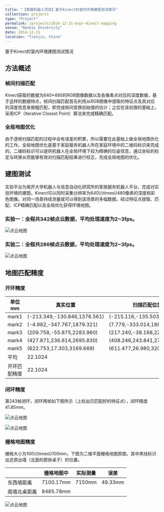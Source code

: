 ```yaml
---
title: "【家服机器人项目】基于Kinect的室内环境建图测试情况"
collection: projects
type: "Project"
permalink: /projects/2014-12-21-expr-Kinect-mapping
venue: "Nankai University"
date: 2014-12-21
location: "Tianjin, China"
---
```


基于Kinect的室内环境建图测试情况

## 方法概述

### 帧间扫描匹配

Kinect获取的数据为640*480的RGB图像数据以及各像素点对应的深度数据，基于这样的数据特点，帧间扫描匹配首先利用从RGB图像中提取的特征点及其对应的深度信息来做粗匹配，即完成帧间变换初始值的估计；之后在该初值的基础上，采用ICP（Iterative Closest Point）算法来完成精确匹配。

### 全局地图优化

由于逐帧扫描匹配的过程中会有误差的积累，所以需要在此基础上做全局地图优化的工作。全局地图优化是基于家庭服务机器人所在家庭环境中的二维码标识来完成的。二维码标识可以提供机器人在全局环境下较为精确的位姿信息，通过坐标的标定与转换从而能够有效对扫描匹配结果进行校正，完成全局地图的优化。

## 建图测试

实验平台为南开大学机器人与信息自动化研究所的家族服务机器人平台，完成对实验环境的建图，Kinect可以同时采集分辨率为640\\(\times\\)480像素的深度和彩色图像。对同一场景持续测量就可以得到该场景的多幅数据，经过特征点提取、匹配、ICP精确匹配以及全局优化获得环境地图。

### 实验一：全程共342帧点云数据，平均处理速度为2~3fps。

![点云地图](https://sunqinxuan.github.io/images/project-2014-12-21-img1.PNG)

### 实验二：全程共286帧点云数据，平均处理速度为2~3fps。

![点云地图](https://sunqinxuan.github.io/images/project-2014-12-21-img2.JPG)

## 地图匹配精度

### 开环精度

| 单位mm       | 真实位置                     | 扫描匹配位置                 | 误差   |
| ------------ | ---------------------------- | ---------------------------- | ------ |
| mark1        | (-213.349,-130.846,1376.561) | (-215.116,-135.503,1366.638) | 11.103 |
| mark2        | (-4.982,-347.767,1879.321)   | (7.779,-333.014,1888.971)    | 21.763 |
| mark3        | (209.758,-55.875,2283.960)   | (217.240,-38.168,2277.944)   | 20.142 |
| mark4        | (427.871,236.614,2695.830)   | (408.246,243.841,2703.902)   | 22.418 |
| mark5        | (622.753,17.303,3169.669)    | (611.477,26.980,3201.453)    | 35.086 |
| 平均         | 22.1024                      |                              |        |
| 开环匹配精度 | 22.1024                      |                              |        |

### 闭环精度

第243帧闭环，闭环两帧如下图所示（上标出已匹配好的特征点），闭环精度41.85mm。

![点云地图](https://sunqinxuan.github.io/images/project-2014-12-21-img3.jpg)

![点云地图](https://sunqinxuan.github.io/images/project-2014-12-21-img4.jpg)

### 栅格地图精度

栅格大小为100\\(\times\\)100mm，下图为二维平面栅格地图原图，其中黑线标识出还原出墙（北面的那排桌子）的位置。

|              | 栅格地图中 | 实际测量 | 误差    |
| ------------ | ---------- | -------- | ------- |
| 东西墙距离   | 7100.17mm  | 7150mm   | 49.33mm |
| 南墙北桌距离 | 8485.78mm  |          |         |

![点云地图](https://sunqinxuan.github.io/images/project-2014-12-21-img5.jpg)



